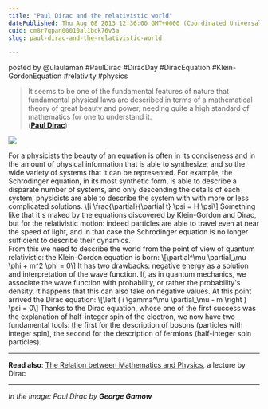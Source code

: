 ```yaml
---
title: "Paul Dirac and the relativistic world"
datePublished: Thu Aug 08 2013 12:36:00 GMT+0000 (Coordinated Universal Time)
cuid: cm8r7qpan00010al1bck76v3a
slug: paul-dirac-and-the-relativistic-world

---
```



posted by @ulaulaman #PaulDirac #DiracDay #DiracEquation #Klein-GordonEquation #relativity #physics

> It seems to be one of the fundamental features of nature that fundamental physical laws are described in terms of a mathematical theory of great beauty and power, needing quite a high standard of mathematics for one to understand it.  
> ([**Paul Dirac**](http://en.wikipedia.org/wiki/Paul_Dirac))

![](https://cdn.hashnode.com/res/hashnode/image/upload/v1743071457382/8772bbf1-5c07-4c9d-bbba-33c758ea56d8.jpeg)

For a physicists the beauty of an equation is often in its conciseness and in the amount of physical information that is able to synthesize, and so the wide variety of systems that it can be represented. For example, the Schrodinger equation, in its most synthetic form, is able to describe a disparate number of systems, and only descending the details of each system, physicists are able to describe the system with with more or less complicated solutions. \\\[i \\frac{\\partial}{\\partial t} \\psi = H \\psi\\\] Something like that it's maked by the equations discovered by Klein-Gordon and Dirac, but for the relativistic motion: indeed particles are able to travel even at near the speed of light, and in that case the Schrodinger equation is no longer sufficient to describe their dynamics.  
From this we need to describe the world from the point of view of quantum relativistic: the Klein-Gordon equation is born: \\\[\\partial^\\mu \\partial\_\\mu \\phi + m^2 \\phi = 0\\\] It has two drawbacks: negative energy as a solution and interpretation of the wave function. If, as in quantum mechanics, we associate the wave function with probability, or rather the probability's density, it happens that this can also take on negative values. At this point arrived the Dirac equation: \\\[\\left ( i \\gamma^\\mu \\partial\_\\mu - m \\right ) \\psi = 0\\\] Thanks to the Dirac equation, whose one of the first success was the explanation of half-integer spin of the electron, we now have two fundamental tools: the first for the description of bosons (particles with integer spin), the second for the description of fermions (half-integer spin particles).

* * *

**Read also**: [The Relation between Mathematics and Physics](http://www.damtp.cam.ac.uk/events/strings02/dirac/speach.html), a lecture by Dirac

* * *

_In the image: Paul Dirac by **George Gamow**_